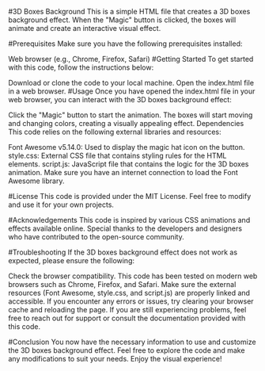 
#3D Boxes Background
This is a simple HTML file that creates a 3D boxes background effect. When the "Magic" button is clicked, the boxes will animate and create an interactive visual effect.

#Prerequisites
Make sure you have the following prerequisites installed:

Web browser (e.g., Chrome, Firefox, Safari)
#Getting Started
To get started with this code, follow the instructions below:

Download or clone the code to your local machine.
Open the index.html file in a web browser.
#Usage
Once you have opened the index.html file in your web browser, you can interact with the 3D boxes background effect:

Click the "Magic" button to start the animation.
The boxes will start moving and changing colors, creating a visually appealing effect.
Dependencies
This code relies on the following external libraries and resources:

Font Awesome v5.14.0: Used to display the magic hat icon on the button.
style.css: External CSS file that contains styling rules for the HTML elements.
script.js: JavaScript file that contains the logic for the 3D boxes animation.
Make sure you have an internet connection to load the Font Awesome library.

#License
This code is provided under the MIT License. Feel free to modify and use it for your own projects.

#Acknowledgements
This code is inspired by various CSS animations and effects available online. Special thanks to the developers and designers who have contributed to the open-source community.

#Troubleshooting
If the 3D boxes background effect does not work as expected, please ensure the following:

Check the browser compatibility. This code has been tested on modern web browsers such as Chrome, Firefox, and Safari.
Make sure the external resources (Font Awesome, style.css, and script.js) are properly linked and accessible.
If you encounter any errors or issues, try clearing your browser cache and reloading the page.
If you are still experiencing problems, feel free to reach out for support or consult the documentation provided with this code.

#Conclusion
You now have the necessary information to use and customize the 3D boxes background effect. Feel free to explore the code and make any modifications to suit your needs. Enjoy the visual experience!
